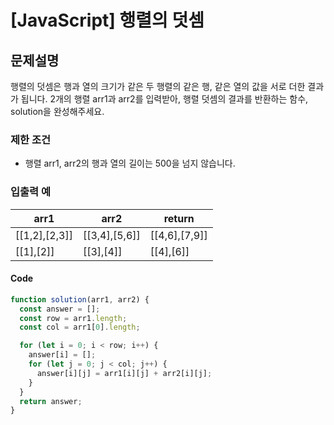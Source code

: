 # [JavaScript] 행렬의 덧셈

## 문제설명

행렬의 덧셈은 행과 열의 크기가 같은 두 행렬의 같은 행, 같은 열의 값을 서로 더한 결과가 됩니다. 2개의 행렬 arr1과 arr2를 입력받아, 행렬 덧셈의 결과를 반환하는 함수, solution을 완성해주세요.

### 제한 조건

- 행렬 arr1, arr2의 행과 열의 길이는 500을 넘지 않습니다.

### 입출력 예

| arr1          | arr2          | return        |
| ------------- | ------------- | ------------- |
| [[1,2],[2,3]] | [[3,4],[5,6]] | [[4,6],[7,9]] |
| [[1],[2]]     | [[3],[4]]     | [[4],[6]]     |

#### Code

```javascript
function solution(arr1, arr2) {
  const answer = [];
  const row = arr1.length;
  const col = arr1[0].length;

  for (let i = 0; i < row; i++) {
    answer[i] = [];
    for (let j = 0; j < col; j++) {
      answer[i][j] = arr1[i][j] + arr2[i][j];
    }
  }
  return answer;
}
```
